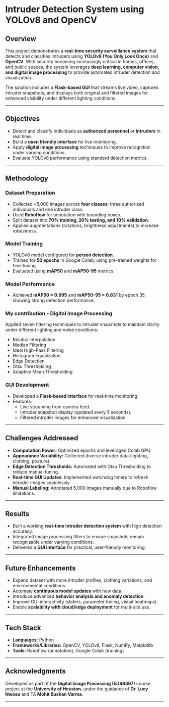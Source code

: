 # Intruder Detection System using YOLOv8 and OpenCV  

## Overview  
This project demonstrates a **real-time security surveillance system** that detects and classifies intruders using **YOLOv8 (You Only Look Once)** and **OpenCV**. With security becoming increasingly critical in homes, offices, and public spaces, the system leverages **deep learning, computer vision, and digital image processing** to provide automated intruder detection and visualization.  

The solution includes a **Flask-based GUI** that streams live video, captures intruder snapshots, and displays both original and filtered images for enhanced visibility under different lighting conditions.  

---

## Objectives  
- Detect and classify individuals as **authorized personnel** or **intruders** in real time.  
- Build a **user-friendly interface** for live monitoring.  
- Apply **digital image processing** techniques to improve recognition under varying conditions.  
- Evaluate YOLOv8 performance using standard detection metrics.  

---

## Methodology  

### Dataset Preparation  
- Collected ~5,000 images across **four classes**: three authorized individuals and one intruder class.  
- Used **Roboflow** for annotation with bounding boxes.  
- Split dataset into **70% training, 20% testing, and 10% validation**.  
- Applied augmentations (rotations, brightness adjustments) to increase robustness.  

### Model Training  
- YOLOv8 model configured for **person detection**.  
- Trained for **50 epochs** in Google Colab, using pre-trained weights for fine-tuning.  
- Evaluated using **mAP50** and **mAP50-95** metrics.  

### Model Performance  
- Achieved **mAP50 = 0.995** and **mAP50-95 = 0.831** by epoch 35, showing strong detection performance.  

### My contribution - Digital Image Processing  
Applied seven filtering techniques to intruder snapshots to maintain clarity under different lighting and noise conditions:  
- Bicubic Interpolation  
- Median Filtering  
- Ideal High-Pass Filtering  
- Histogram Equalization  
- Edge Detection  
- Otsu Thresholding  
- Adaptive Mean Thresholding  

### GUI Development  
- Developed a **Flask-based interface** for real-time monitoring.  
- Features:  
  - Live streaming from camera feed.  
  - Intruder snapshot display (updated every 5 seconds).  
  - Filtered intruder images for enhanced visualization.  

---

## Challenges Addressed  
- **Computation Power:** Optimized epochs and leveraged Colab GPU.  
- **Appearance Variability:** Collected diverse intruder data (lighting, clothing, posture).  
- **Edge Detection Thresholds:** Automated with Otsu Thresholding to reduce manual tuning.  
- **Real-time GUI Updates:** Implemented watchdog timers to refresh intruder images seamlessly.  
- **Manual Labeling:** Annotated 5,000 images manually due to Roboflow limitations.  

---

## Results  
- Built a working **real-time intruder detection system** with high detection accuracy.  
- Integrated image processing filters to ensure snapshots remain recognizable under varying conditions.  
- Delivered a **GUI interface** for practical, user-friendly monitoring.  

---

## Future Enhancements  
- Expand dataset with more intruder profiles, clothing variations, and environmental conditions.  
- Automate **continuous model updates** with new data.  
- Introduce advanced **behavior analysis and anomaly detection**.  
- Improve GUI interactivity (sliders, parameter tuning, visual heatmaps).  
- Enable **scalability with cloud/edge deployment** for multi-site use.  

---

## Tech Stack  
- **Languages:** Python  
- **Frameworks/Libraries:** OpenCV, YOLOv8, Flask, NumPy, Matplotlib  
- **Tools:** Roboflow (annotation), Google Colab (training)  

---

## Acknowledgments  
Developed as part of the **Digital Image Processing (EDS6397)** course project at the **University of Houston**, under the guidance of **Dr. Lucy Nwosu** and TA **Mohit Bushan Varma**.  

---
